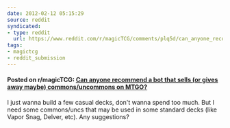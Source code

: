 ```yaml
---
date: 2012-02-12 05:15:29
source: reddit
syndicated:
- type: reddit
  url: https://www.reddit.com/r/magicTCG/comments/plq5d/can_anyone_recommend_a_bot_that_sells_or_gives/
tags:
- magictcg
- reddit_submission
---
```


#### Posted on r/magicTCG: [Can anyone recommend a bot that sells (or gives away maybe) commons/uncommons on MTGO?](https://reddit.com/r/magicTCG/comments/plq5d/can_anyone_recommend_a_bot_that_sells_or_gives/)

I just wanna build a few casual decks, don't wanna spend too much. But I need some commons/uncs that may be used in some standard decks (like Vapor Snag, Delver, etc). Any suggestions?